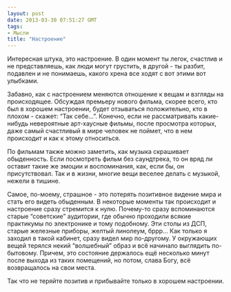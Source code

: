 ```yaml
---
layout: post
date: 2013-03-30 07:51:27 GMT
tags:
- Мысли
title: "Настроение"
---
```

<p><span>Интересная штука, это настроение. В один момент ты легок, счастлив и не представляешь, как люди могут грустить, в другой - ты разбит, подавлен и не понимаешь, какого хрена все ходят с вот этими вот улыбками.</span></p>
<p>Забавно, как с настроением меняются отношение к вещам и взгляды на происходящее. Обсуждая премьеру нового фильма, скорее всего, кто был в хорошем настроении, будет отзываться положительно, кто в плохом - скажет: &ldquo;Так себе&hellip;&rdquo;. Конечно, если не рассматривать какие-нибудь невероятные арт-хаусные фильмы, после просмотра которых, даже самый счастливый в мире человек не поймет, что в нем происходит и как к этому относиться.</p>
<p>По фильмам также можно заметить, как музыка скрашивает обыденность. Если посмотреть фильм без саундтрека, то он вряд ли оставит такие же эмоции и воспоминания, как, если бы, он присутствовал. Так и в жизни, многие вещи веселее делать с музыкой, нежели в тишине.</p>
<p>Самое, по-моему, страшное - это потерять позитивное видение мира и стать его видеть обыденным. В некоторые моменты так происходит и настроение сразу стремится к нулю. Почему-то сразу вспоминаются старые &ldquo;советские&rdquo; аудитории, где обычно проходили всякие практикумы по электронике и тому подобному. Эти столы из ДСП, старые железные приборы, желтый линолеум, бррр&hellip; Как только я заходил в такой кабинет, сразу видел мир по-другому. У окружающих вещей терялся некий &ldquo;волшебный&rdquo; образ и всё начинало выглядить по-бытовому. Причем, это состояние держалось ещё несколько минут после выхода из таких помещений, но потом, слава Богу, всё возвращалось на свои места.</p>
<p>Так что не теряйте позитив и прибывайте только в хорошем настроении.</p>
<p></p>